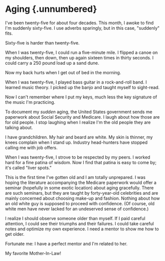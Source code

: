 # Aging {.unnumbered}

I've been twenty-five for about four decades. This month, I awoke to find I'm suddenly sixty-five. I use adverbs sparingly, but in this case, "suddenly" fits.

Sixty-five is harder than twenty-five.

When I was twenty-five, I could run a five-minute mile. I flipped a canoe on my shoulders, then down, then up again sixteen times in thirty seconds. I could carry a 250 pound load up a sand dune.

Now my back hurts when I get out of bed in the morning.

When I was twenty-five, I played bass guitar in a rock-and-roll band. I learned music theory. I picked up the banjo and taught myself to sight-read.

Now I can't remember where I put my keys, much less the key signature of the music I'm practicing.

To document my *sudden* aging, the United States government sends me paperwork about Social Security and Medicare. I laugh about how those are for old people. I stop laughing when I realize I'm the old people they are talking about.

I have grandchildren. My hair and beard are white. My skin is thinner, my knees complain when I stand up. Industry head-hunters have stopped calling me with job offers.

When I was twenty-five, I strove to be respected by my peers. I worked hard for a fine patina of wisdom. Now I find that patina is easy to come by; it's called "liver spots."

This is the first time I've gotten old and I am totally unprepared. I was hoping the literature accompanying the Medicare paperwork would offer a seminar (hopefully in some exotic location) about aging gracefully. There are such seminars, but they are taught by forty-year-old celebrities and are mainly concerned about choosing make-up and fashion. Nothing about how an old white guy is supposed to proceed with confidence. (Of course, old white men have never lacked for an undeserved sense of confidence.)

I realize I should observe someone older than myself. If I paid careful attention, I could see their triumphs and their failures. I could take careful notes and optimize my own experience. I need a mentor to show me how to get older.

Fortunate me: I have a perfect mentor and I'm related to her.

My favorite Mother-In-Law!
